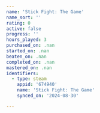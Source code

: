 ```yaml
---
name: 'Stick Fight: The Game'
name_sort: ''
rating: 0
active: false
progress: ''
hours_played: 3
purchased_on: .nan
started_on: .nan
beaten_on: .nan
completed_on: .nan
mastered_on: .nan
identifiers:
  - type: steam
    appid: '674940'
    name: 'Stick Fight: The Game'
    synced_on: '2024-08-30'

---
```

